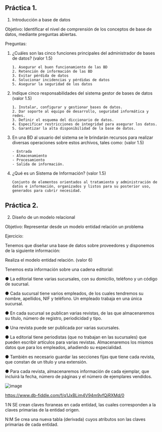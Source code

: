 ## Práctica 1.

1. Introducción a base de datos

Objetivo: Identificar el nivel de comprensión de los conceptos de base de datos,
mediante preguntas abiertas.
 
Preguntas:

1. ¿Cuáles son las cinco funciones principales del administrador de bases de datos?
(valor 1.5)

       1. Asegurar el buen funcionamiento de las BD
       2. Retención de información de las BD
       3. Evitar pérdida de datos
       4. Solucionar incidencias y pérdidas de datos
       5. Asegurar la seguridad de los datos

2. Indíque cinco responsabilidades del sistema gestor de bases de datos (valor 1.5)

       1. Instalar, configurar y gestionar bases de datos.
       2. Dar soporte al equipo de desarrollo, seguridad informática y redes.
       3. Definir el esquema del diccionario de datos.
       4. Especificar restricciones de integridad para asegurar los datos.
       5. Garantizar la alta disponibilidad de la base de datos.

3. En una BD al usuario del sistema se le brindarán recursos para realizar diversas
operaciones sobre estos archivos, tales como: (valor 1.5)

       - Entrada
       - Almacenamiento
       - Procesamiento
       - Salida de información.

4. ¿Qué es un Sistema de Información? (valor 1.5)

       Conjunto de elementos orientados al tratamiento y administración de datos e información, organizados y listos para su posterior uso, generados para cubrir necesidad.

## Práctica 2.

2. Diseño de un modelo relacional

Objetivo: Representar desde un modelo entidad relación un problema


Ejercicio:

Tenemos que diseñar una base de datos sobre proveedores y disponemos de la siguiente
información:

Realiza el modelo entidad relación. (valor 6)

Tenemos esta información sobre una cadena editorial:

● La editorial tiene varias sucursales, con su domicilio, teléfono y un código de
sucursal.

● Cada sucursal tiene varios empleados, de los cuales tendremos su nombre,
apellidos, NIF y teléfono. Un empleado trabaja en una única sucursal.

● En cada sucursal se publican varias revistas, de las que almacenaremos su título,
número de registro, periodicidad y tipo.

● Una revista puede ser publicada por varias sucursales.

● La editorial tiene periodistas (que no trabajan en las sucursales) que pueden
escribir artículos para varias revistas. Almacenaremos los mismos datos que para
los empleados, añadiendo su especialidad.

● También es necesario guardar las secciones fijas que tiene cada revista, que
constan de un título y una extensión.

● Para cada revista, almacenaremos información de cada ejemplar, que incluirá la
fecha, número de páginas y el número de ejemplares vendidos.



![image](https://user-images.githubusercontent.com/75552884/169924606-82926d83-74ea-4b5c-87e5-876c1f2652c8.png)





https://www.db-fiddle.com/f/q1JxBLim4V94m9vfQjRXMd/0


1:N  SE crean claves foraneas en cada entidad, las cuales corresponden a la claves primarias de la entidad origen.

N:M Se crea una nueva tabla (derivada) cuyos atributos son las claves primarias de cada entidad.



